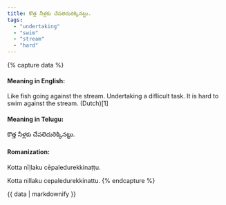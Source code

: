 ```yaml
---
title: కొత్త నీళ్లకు చేపలెదురెక్కినట్టు.
tags:
  - "undertaking"
  - "swim"
  - "stream"
  - "hard"
---
```


{% capture data %}
#### Meaning in English:
Like fish going against the stream.
Undertaking a diflicult task.
It is hard to swim against the stream. (Dutch)[1]

#### Meaning in Telugu:
కొత్త నీళ్లకు చేపలెదురెక్కినట్టు.

#### Romanization:
Kotta nīḷlaku cēpaledurekkinaṭṭu.

Kotta nillaku cepaledurekkinattu.
{% endcapture %}

{{ data | markdownify }}

